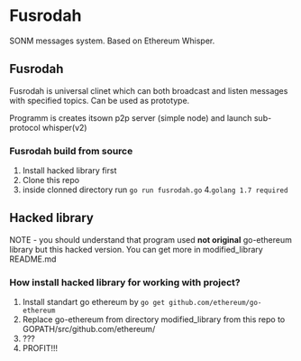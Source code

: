 
# Fusrodah

SONM messages system. Based on Ethereum Whisper.

## Fusrodah

Fusrodah is universal clinet which can both broadcast and listen messages with specified topics.
Can be used as prototype.

Programm is creates itsown p2p server (simple node) and launch sub-protocol whisper(v2)

### Fusrodah build from source

1. Install hacked library first
2. Clone this repo
3. inside clonned directory run ```go run fusrodah.go```
4.``` golang 1.7 required ```




## Hacked library

NOTE - you should understand that program used **not original** go-ethereum library but this hacked version.
You can get more in modified_library README.md

### How install hacked library for working with project?

1. Install standart go ethereum by ```go get github.com/ethereum/go-ethereum ```
2. Replace go-ethereum from directory modified_library from this repo to GOPATH/src/github.com/ethereum/
3. ???
4. PROFIT!!!
